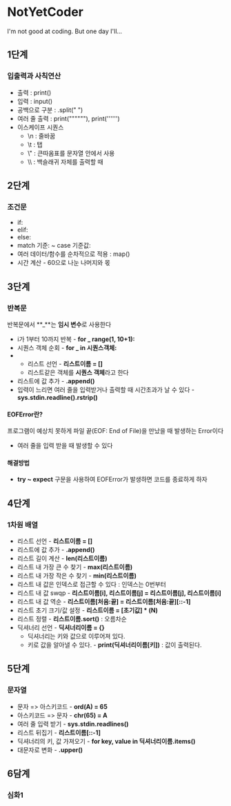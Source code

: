 # NotYetCoder
I'm not good at coding. But one day I'll...

## 1단계
### 입출력과 사칙연산
+ 출력 : print()
+ 입력 : input()
+ 공백으로 구분 : .split(" ")
+ 여러 줄 출력 : print(""""""), print('''''')
+ 이스케이프 시퀀스
  + \n : 줄바꿈
  + \t : 탭
  + \\" : 큰따옴표를 문자열 안에서 사용
  + \\\ : 백슬래귀 자체를 출력할 때
 
## 2단계
### 조건문 
+ if:
+ elif:
+ else:
+ match 기준: ~ case 기준값:
+ 여러 데이터/함수를 순차적으로 적용 : map()
+ 시간 계산 - 60으로 나눈 나머지와 몫

## 3단계
### 반복문
반복문에서 **_**는 **임시 변수**로 사용한다
+ i가 1부터 10까지 반복 - **for _ range(1, 10+1):**
+ 시퀀스 객체 순회 - **for _ in 시퀀스객체:**
+ + 리스트 선언 - **리스트이름 = []**
  + 리스트같은 객체를 **시퀀스 객체**라고 한다
+ 리스트에 값 추가 - **.append()**
+ 입력이 느리면 여러 줄을 입력받거나 출력할 때 시간초과가 날 수 있다 - **sys.stdin.readline().rstrip()**
#### EOFError란?
프로그램이 예상치 못하게 파일 끝(EOF: End of File)을 만났을 때 발생하는 Error이다
+ 여러 줄을 입력 받을 때 발생할 수 있다
#### 해결방법
+ **try ~ expect** 구문을 사용하여 EOFError가 발생하면 코드를 종료하게 하자

## 4단계
### 1차원 배열
+ 리스트 선언 - **리스트이름 = []**
+ 리스트에 값 추가 - **.append()**
+ 리스트 길이 계산 - **len(리스트이름)**
+ 리스트 내 가장 큰 수 찾기 - **max(리스트이름)**
+ 리스트 내 가장 작은 수 찾기 - **min(리스트이름)**
+ 리스트 내 값은 인덱스로 접근할 수 있다 : 인덱스는 0번부터
+ 리스트 내 값 swqp - **리스트이름[i], 리스트이름[j] = 리스트이름[j], 리스트이름[i]**
+ 리스트 내 값 역순 - **리스트이름[처음:끝] = 리스트이름[처음:끝][::-1]**
+ 리스트 초기 크기/값 설정 - **리스트이름 = [초기값] * (N)**
+ 리스트 정렬 - **리스트이름.sort()** : 오름차순
+ 딕셔너리 선언 - **딕셔너리이름 = {}**
  + 딕셔너리는 키와 값으로 이루어져 있다.
  + 키로 값을 알아낼 수 있다. - **print(딕셔너리이름[키])** : 값이 출력된다.

## 5단계
### 문자열
+ 문자 => 아스키코드 - **ord(A) = 65**
+ 아스키코드 => 문자 - **chr(65) = A**
+ 여러 줄 입력 받기 - **sys.stdin.readlines()**
+ 리스트 뒤집기 - **리스트이름[::-1]**
+ 딕셔너리의 키, 값 가져오기 - **for key, value in 딕셔너리이름.items()**
+ 대문자로 변화 - **.upper()**

## 6담계
### 심화1
